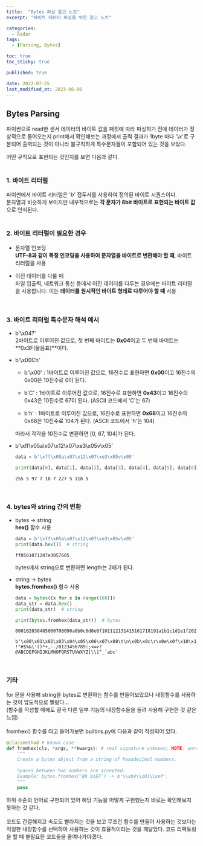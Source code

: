 ```yaml
---
title:  "Bytes 파싱 참고 노트"
excerpt: "바이트 데이터 파싱을 위한 참고 노트"

categories:
  - Radar
tags:
  - [Parsing, Bytes]

toc: true
toc_sticky: true

published: true

date: 2022-07-25
last_modified_at: 2023-06-08
---
```


## Bytes Parsing  
파이썬으로 read한 센서 데이터의 바이트 값을 패킷에 따라 파싱하기 전에 데이터가 정상적으로 들어오는지 print해서 확인해보는 과정에서 출력 결과가 1byte 마다 '\x'로 구분되어 출력되는 것이 아니라 불규칙하게 특수문자들이 포함되어 있는 것을 보았다.  

어떤 규칙으로 표현되는 것인지를 보면 다음과 같다.  
<br>  

### 1. 바이트 리터럴  
파이썬에서 바이트 리터럴은 'b' 접두사를 사용하여 정의된 바이트 시퀀스이다.  
문자열과 비슷하게 보이지만 내부적으로는 **각 문자가 8bit 바이트로 표현되는 바이트 값**으로 인식된다.  
<br>  

### 2. 바이트 리터럴이 필요한 경우  
- 문자열 인코딩  
  **UTF-8과 같이 특정 인코딩을 사용하여 문자열을 바이트로 변환해야 할 때**, 바이트 리터럴을 사용  

- 이진 데이터를 다룰 때  
  파일 입출력, 네트워크 통신 등에서 이진 데이터를 다루는 경우에는 바이트 리터럴을 사용합니다. 이는 **데이터를 원시적인 바이트 형태로 다루어야 할 때** 사용  
<br>  

### 3. 바이트 리터럴 특수문자 해석 예시  
- b'\x04?'  
  2바이트로 이루어진 값으로, 첫 번째 바이트는 **0x04**이고 두 번째 바이트는 **0x3F(물음표)**이다.  

- b'\x00Ch'  
  - b'\x00' : 1바이트로 이루어진 값으로, 16진수로 표현하면 **0x00**이고 16진수의 0x00은 10진수로 0이 된다.  

  - b'C' : 1바이트로 이루어진 값으로, 16진수로 표현하면 **0x43**이고 16진수의 0x43은 10진수로 67이 된다. (ASCII 코드에서 'C'는 67)  

  - b'h' : 1바이트로 이루어진 값으로, 16진수로 표현하면 **0x68**이고 16진수의 0x68은 10진수로 104가 된다. (ASCII 코드에서 'h'는 104)  

  따라서 각각을 10진수로 변환하면 [0, 67, 104]가 된다.  

- b'\xff\x05a\x07\x12\x07\xe3\x05v\x05'  
  ```python  
  data = b'\xff\x05a\x07\x12\x07\xe3\x05v\x05'
  
  print(data[0], data[1], data[2], data[3], data[4], data[5], data[6], data[7], data[8], data[9])
  ```  
  ```shell  
  255 5 97 7 18 7 227 5 118 5
  ```  
<br>  

### 4. bytes와 string 간의 변환  
- bytes -> string  
  **hex()** 함수 사용  
  ```python  
  data = b'\xff\x05a\x07\x12\x07\xe3\x05v\x05'
  print(data.hex())  # string
  ```  
  ```shell  
  ff0561071207e3057605
  ```  
  bytes에서 string으로 변환하면 length는 2배가 된다.  

- string -> bytes  
  **bytes.fromhex()** 함수 사용  
  ```python  
  data = bytes([x for x in range(100)])
  data_str = data.hex()
  print(data_str)  # string

  print(bytes.fromhex(data_str))  # bytes
  ```  
  ```shell  
  000102030405060708090a0b0c0d0e0f101112131415161718191a1b1c1d1e1f202122232425262728292a2b2c2d2e2f303132333435363738393a3b3c3d3e3f404142434445464748494a4b4c4d4e4f505152535455565758595a5b5c5d5e5f60616263
  ```  
  ```shell  
  b'\x00\x01\x02\x03\x04\x05\x06\x07\x08\t\n\x0b\x0c\r\x0e\x0f\x10\x11\x12\x13\x14\x15\x16\x17\x18\x19\x1a\x1b\x1c\x1d\x1e\x1f !"#$%&\'()*+,-./0123456789:;<=>?@ABCDEFGHIJKLMNOPQRSTUVWXYZ[\\]^_`abc'
  ```  
<br>  

### 기타  
for 문을 사용해 string을 bytes로 변환하는 함수를 만들어보았으나 내장함수를 사용하는 것이 압도적으로 빨랐다...  
(함수를 작성할 때에도 결국 다른 일부 기능의 내장함수들을 돌려 사용해 구현한 것 같은 느낌)  
<br>
fromhex() 함수를 타고 들어가보면 builtins.py에 다음과 같이 작성되어 있다.  
```python  
@classmethod # known case
def fromhex(cls, *args, **kwargs): # real signature unknown; NOTE: unreliably restored from __doc__ 
    """
    Create a bytes object from a string of hexadecimal numbers.
        
    Spaces between two numbers are accepted.
    Example: bytes.fromhex('B9 01EF') -> b'\\xb9\\x01\\xef'.
    """
    pass
```  
하위 수준의 언어로 구현되어 있어 해당 기능을 어떻게 구현했는지 바로는 확인해보지 못하는 것 같다.  
<br>
코드도 간결해지고 속도도 빨라지는 것을 보고 무조건 함수를 만들어 사용하는 것보다는 적절한 내장함수를 선택하여 사용하는 것이 효율적이라는 것을 깨달았다. 코드 리팩토링을 할 때 불필요한 코드들을 줄여나가야겠다.  
